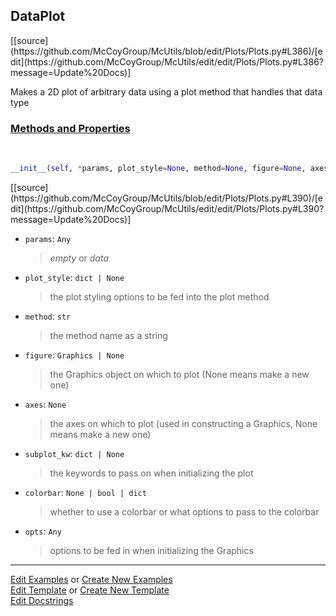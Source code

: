 ## <a id="McUtils.Plots.Plots.DataPlot">DataPlot</a> 
<div class="docs-source-link" markdown="1">
[[source](https://github.com/McCoyGroup/McUtils/blob/edit/Plots/Plots.py#L386)/[edit](https://github.com/McCoyGroup/McUtils/edit/edit/Plots/Plots.py#L386?message=Update%20Docs)]
</div>

Makes a 2D plot of arbitrary data using a plot method that handles that data type

<div class="collapsible-section">
 <div class="collapsible-section collapsible-section-header" markdown="1">
 
### <a class="collapse-link" data-toggle="collapse" href="#methods">Methods and Properties</a> <a class="float-right" data-toggle="collapse" href="#methods"><i class="fa fa-chevron-down"></i></a>

 </div>
 <div class="collapsible-section collapsible-section-body collapse" id="methods" markdown="1">

<a id="McUtils.Plots.Plots.DataPlot.__init__" class="docs-object-method">&nbsp;</a> 
```python
__init__(self, *params, plot_style=None, method=None, figure=None, axes=None, subplot_kw=None, colorbar=None, **opts): 
```
<div class="docs-source-link" markdown="1">
[[source](https://github.com/McCoyGroup/McUtils/blob/edit/Plots/Plots.py#L390)/[edit](https://github.com/McCoyGroup/McUtils/edit/edit/Plots/Plots.py#L390?message=Update%20Docs)]
</div>


- `params`: `Any`
    >_empty_ or _data_
- `plot_style`: `dict | None`
    >the plot styling options to be fed into the plot method
- `method`: `str`
    >the method name as a string
- `figure`: `Graphics | None`
    >the Graphics object on which to plot (None means make a new one)
- `axes`: `None`
    >the axes on which to plot (used in constructing a Graphics, None means make a new one)
- `subplot_kw`: `dict | None`
    >the keywords to pass on when initializing the plot
- `colorbar`: `None | bool | dict`
    >whether to use a colorbar or what options to pass to the colorbar
- `opts`: `Any`
    >options to be fed in when initializing the Graphics

 </div>
</div>




___

[Edit Examples](https://github.com/McCoyGroup/McUtils/edit/gh-pages/ci/examples/McUtils/Plots/Plots/DataPlot.md) or 
[Create New Examples](https://github.com/McCoyGroup/McUtils/new/gh-pages/?filename=ci/examples/McUtils/Plots/Plots/DataPlot.md) <br/>
[Edit Template](https://github.com/McCoyGroup/McUtils/edit/gh-pages/ci/docs/McUtils/Plots/Plots/DataPlot.md) or 
[Create New Template](https://github.com/McCoyGroup/McUtils/new/gh-pages/?filename=ci/docs/templates/McUtils/Plots/Plots/DataPlot.md) <br/>
[Edit Docstrings](https://github.com/McCoyGroup/McUtils/edit/edit/Plots/Plots.py#L386?message=Update%20Docs)